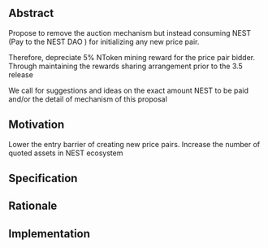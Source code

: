 ## Abstract

Propose to remove the auction mechanism but instead consuming NEST (Pay to the NEST DAO ) for initializing any new price pair.

Therefore, depreciate 5% NToken mining reward for the price pair bidder. Through maintaining the rewards sharing arrangement prior to the 3.5 release

We call for suggestions and ideas on the exact amount NEST to be paid and/or the detail of mechanism of this proposal

## Motivation

Lower the entry barrier of creating new price pairs. Increase the number of quoted assets in NEST ecosystem

## Specification

## Rationale

## Implementation
